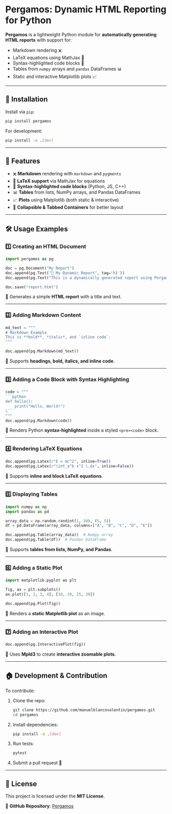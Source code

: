 # Pergamos: Dynamic HTML Reporting for Python

**Pergamos** is a lightweight Python module for **automatically generating HTML reports** with support for:
- Markdown rendering 🗙️
- LaTeX equations using MathJax 💢
- Syntax-highlighted code blocks 🎨
- Tables from `numpy` arrays and `pandas` DataFrames 📊
- Static and interactive Matplotlib plots 📈

---

## 🚀 **Installation**
Install via `pip`:
```sh
pip install pergamos
```
For development:
```sh
pip install -e .[dev]
```

---

## 📌 **Features**
- 🗙️ **Markdown** rendering with `markdown` and `pygments`
- 🧬 **LaTeX support** via MathJax for equations
- 🎨 **Syntax-highlighted code blocks** (Python, JS, C++)
- 📊 **Tables** from lists, NumPy arrays, and Pandas DataFrames
- 📈 **Plots** using Matplotlib (both static & interactive)
- 📁 **Collapsible & Tabbed Containers** for better layout

---

## 🛠 **Usage Examples**

### **1️⃣ Creating an HTML Document**
```python
import pergamos as pg

doc = pg.Document("My Report")
doc.append(pg.Text("🚀 My Dynamic Report", tag='h1'))
doc.append(pg.Text("This is a dynamically generated report using Pergamos."))

doc.save("report.html")
```
🔹 Generates a simple **HTML report** with a title and text.

---

### **2️⃣ Adding Markdown Content**
```python
md_text = """
# Markdown Example
This is **bold**, *italic*, and `inline code`.
"""

doc.append(pg.Markdown(md_text))
```
🔹 Supports **headings, bold, italics, and inline code**.

---

### **3️⃣ Adding a Code Block with Syntax Highlighting**
```python
code = """
```python
def hello():
    print("Hello, World!")
\```
"""
doc.append(pg.Markdown(code))
```

🔹 Renders Python **syntax-highlighted** inside a styled `<pre><code>` block.

---

### **4️⃣ Rendering LaTeX Equations**
```python
doc.append(pg.Latex(r"E = mc^2", inline=True))
doc.append(pg.Latex(r"\int_a^b x^2 \,dx", inline=False))
```
🔹 Supports **inline and block LaTeX equations**.

---

### **5️⃣ Displaying Tables**
```python
import numpy as np
import pandas as pd

array_data = np.random.randint(1, 100, (5, 5))
df = pd.DataFrame(array_data, columns=["A", "B", "C", "D", "E"])

doc.append(pg.Table(array_data))  # Numpy array
doc.append(pg.Table(df))  # Pandas DataFrame
```
🔹 Supports **tables from lists, NumPy, and Pandas**.

---

### **6️⃣ Adding a Static Plot**
```python
import matplotlib.pyplot as plt

fig, ax = plt.subplots()
ax.plot([1, 2, 3, 4], [10, 20, 25, 30])

doc.append(pg.Plot(fig))
```
🔹 Renders a **static Matplotlib plot** as an image.

---

### **7️⃣ Adding an Interactive Plot**
```python
doc.append(pg.InteractivePlot(fig))
```
🔹 Uses **Mpld3** to create **interactive zoomable plots**.

---

## 🏠 **Development & Contribution**
To contribute:
1. Clone the repo:
   ```sh
   git clone https://github.com/manuelblancovalentin/pergamos.git
   cd pergamos
   ```
2. Install dependencies:
   ```sh
   pip install -e .[dev]
   ```
3. Run tests:
   ```sh
   pytest
   ```
4. Submit a pull request 🚀

---

## 📍 **License**
This project is licensed under the **MIT License**.

📌 **GitHub Repository**: [Pergamos](https://github.com/manuelblancovalentin/pergamos)

